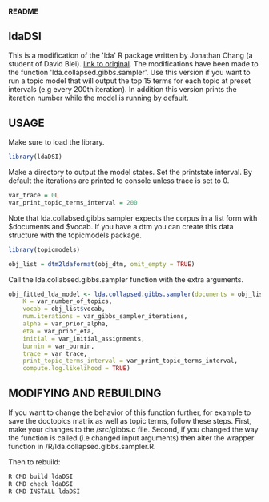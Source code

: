 #### README ####

## ldaDSI ##

This is a modification of the 'lda' R package written by Jonathan Chang (a student of David Blei). [link to original](https://cran.r-project.org/web/packages/lda/lda.pdf). 
The modifications have been made to the function 'lda.collapsed.gibbs.sampler'.
Use this version if you want to run a topic model that will output the top 15 terms for each topic at preset intervals (e.g every 200th iteration).
In addition this version prints the iteration number while the model is running by default.

## USAGE ##

Make sure to load the library. 


```r
library(ldaDSI)
```

Make a directory to output the model states. Set the printstate interval. By default the iterations are printed to console unless trace is set to 0.


```r
var_trace = 0L
var_print_topic_terms_interval = 200
```

Note that lda.collabsed.gibbs.sampler expects the corpus in a list form with $documents and $vocab. If you have a dtm you can create this data structure with the topicmodels package.

```r
library(topicmodels)

obj_list = dtm2ldaformat(obj_dtm, omit_empty = TRUE)
```

Call the lda.collabsed.gibbs.sampler function with the extra arguments.

```r
obj_fitted_lda_model <- lda.collapsed.gibbs.sampler(documents = obj_list$documents,
	K = var_number_of_topics, 
	vocab = obj_list$vocab,
	num.iterations = var_gibbs_sampler_iterations, 
	alpha = var_prior_alpha, 
	eta = var_prior_eta, 
	initial = var_initial_assignments, 
	burnin = var_burnin,
	trace = var_trace,
	print_topic_terms_interval = var_print_topic_terms_interval,
	compute.log.likelihood = TRUE)
```

## MODIFYING AND REBUILDING ##

If you want to change the behavior of this function further, for example to save the doctopics matrix as well as topic terms, follow these steps. First, make your changes to the /src/gibbs.c file. Second, if you changed the way the function is called (i.e changed input arguments) then alter the wrapper function in /R/lda.collapsed.gibbs.sampler.R. 

 Then to rebuild:


```bash
R CMD build ldaDSI
R CMD check ldaDSI
R CMD INSTALL ldaDSI
```
